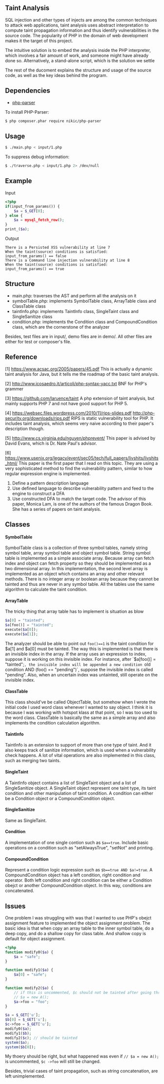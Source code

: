 ## Taint Analysis
SQL injection and other types of injects are among the common techniques to attack web applications, taint analysis uses abstract interpretation to compute taint propagation information and thus identify vulnerabilities in the source code. The popularity of PHP in the domain of web development makes it the target of this project.

The intuitive solution is to embed the analysis inside the PHP interpreter, which involves a fair amount of work, and someone might have already done so. Alternatively, a stand-alone script, which is the solution we settle

The rest of the ducoment explains the structure and usage of the source code, as well as the key ideas behind the program.

## Dependencies
- [php-parser](https://github.com/nikic/PHP-Parser)

To install PHP-Parser:
```bash
$ php composer.phar require nikic/php-parser
```

## Usage
```bash
$ ./main.php < input/1.php
```
To suppress debug information:
```bash
$ ./traverse.php < input/1.php 2> /dev/null
```

## Example
Input
```php
<?php
if(input_from_params()) {
    $a = $_GET[0];
} else {
    $a = mysql_fetch_row();
}
print_($a);

```
Output
```
There is a Persisted XSS vulnerability at line 7
When the taint(source) conditions is satisfied:
input_from_params() == false
There is a Command line injection vulnerability at line 8
When the taint(source) conditions is satisfied:
input_from_params() == true
```

## Structure
- main.php: traverses the AST and perform all the analysis on it
- symbolTable.php: implements SymbolTable class, ArrayTable class and ClassTable class
- taintInfo.php: implements TaintInfo class, SingleTaint class and SingleSanitize class
- condition.php: implements the Condition class and CompoundCondition class, which are the cornerstone of the analyzer

Besides, test files are in input/, demo files are in demo/. All other files are either for test or composer's file.

## Reference
[1] https://www.acsac.org/2005/papers/45.pdf
This is actually a dynamic taint analysis for Java, but it tells me the roadmap of the basic taint analysis.

[2] http://www.icosaedro.it/articoli/php-syntax-yacc.txt
BNF for PHP's grammer

[3] https://github.com/laruence/taint
A php extension of taint analysis, but mainly supports PHP 7 and not have good support for PHP 5. 

[4] https://websec.files.wordpress.com/2010/11/rips-slides.pdf
http://php-security.org/downloads/rips.pdf
RIPS is static vulnerability tool for PHP. It includes taint analysis, which seems very naive according to their paper's description though.

[5] http://www.cs.virginia.edu/nguyen/phprevent/
This paper is advised by David Evans, which is Dr. Nate Paul's advisor. 

[6] https://www.usenix.org/legacy/event/sec05/tech/full_papers/livshits/livshits_html/
This paper is the first paper that I read on this topic. They are using a very sophisticated method to find the vulnerability pattern, similar to how regular expression engine is implemented. 
1. Define a pattern description language
2. Use defined language to describe vulnerability pattern and feed to the engine to construct a DFA
3. Use constructed DFA to match the target code.
The advisor of this paper, Monica Lam, is one of the authors of the famous Dragon Book. She has a series of papers on taint analysis.

## Classes
#### SymbolTable
SymbolTable class is a collection of three symbol tables, namely string symbol table, array symbol table and object symbol table. String symbol table is implemented as a simple associate array. Because array can fetch index and object can fetch property so they should be implemented as a two dimensional array. In this implementation, the second level array is implemented as an object which contains an array and other relevant methods. There is no integer array or boolean array because they cannot be tainted and thus are never in any symbol table. All the tables use the same algorithm to calculate the taint condition.

#### ArrayTable
The tricky thing that array table has to implement is situation as blow
```php
$a[0] = "tainted";
$a[foo()] = "tainted";
execute($a[0]);
execute($a[1]);
```
The analyzer should be able to point out `foo()==1` is the taint condition for $a[1] and $a[0] must be tainted. The way this is implemented is that there is an invisible index in the array. If the array uses an expression to index, suppose it is working on this invisible index. For instance, after `$a[foo()] = "tainted";`, the invisible index will be appended a new condition `old condition AND (foo() == "pending")`, suppose the invisible index is called "pending". Also, when an uncertain index was untainted, still operate on the invisible index.

#### ClassTable
This class should've be called ObjectTable, but somehow when I wrote the initial code I used word class whenever I wanted to say object. I think it is because I was working with hotspot klass at that point, so I was too used to the word class. ClassTable is basically the same as a simple array and also implements the condition calculation algorithm.

#### TaintInfo
TaintInfo is an extension to support of more than one type of taint. And it also keeps track of sanitize information, which is used when a vulnerability check happens. A lot of vital operations are also implemented in this class, such as merging two taints.

#### SingleTaint
A TaintInfo object contains a list of SingleTaint object and a list of SingleSanitize object. A SingleTaint object represent one taint type, its taint condition and other manipulation of taint condition. A condition can either be a Condition object or a CompoundCondition object.

#### SingleSanitize
Same as SingleTaint.

#### Condition
A implementation of one single contion such as `$a==true`. Include basic operations on a condition such as "setAlwaysTrue", "setNot" and printing.

#### CompoundCondition
Represent a condition logic expression such as `$b==true AND $a!=true`. A CompoundCondition object has a left condition, right condition and operator. Both left condition and right condition can be either a Condition obejct or another CompoundCondition object. In this way, conditions are concatenated.

## Issues
One problem I was struggling with was that I wanted to use PHP's obejct assignment feature to implemented the object assignment problem. The basic idea is that when copy an array table to the inner symbol table, do a deep copy, and do a shallow copy for class table. And shallow copy is default for object assignment.
```php
<?php
function modify0($a) {
    $a = "safe";
}

function modify1($a) {
    $a[0] = "safe";
}

function modify2($a) {
    // if this is uncommented, $c should not be tainted after going through the function call 
    // $a = new A(); 
    $a->foo = "foo";
}

$a = $_GET['u'];
$b[0] = $_GET['u'];
$c->foo = $_GET['u'];
modify0($a);
modify1($b);
modify2($c); // should be tainted
system($a);
system($b[0]);
```
My thoery should be right, but what happened was even if `// $a = new A();` is uncommented, `$c ->foo` will still be changed.

Besides, trivial cases of taint propagation, such as string concatenation, are left unimplemented.
